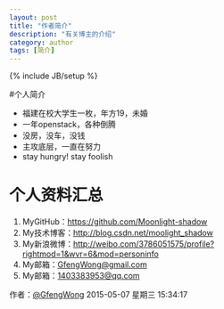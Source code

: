 ```yaml
---
layout: post
title: "作者简介"
description: "有关博主的介绍"
category: author
tags: [简介]
---
```

{% include JB/setup %}


#个人简介   

- 福建在校大学生一枚，年方19，未婚
- 一年openstack，各种倒腾
- 没房，没车，没钱
- 主攻底层，一直在努力
- stay hungry! stay foolish



# 个人资料汇总 #
1. MyGitHub：<https://github.com/Moonlight-shadow>
2. My技术博客：<http://blog.csdn.net/moolight_shadow>
3. My新浪微博：<http://weibo.com/3786051575/profile?rightmod=1&wvr=6&mod=personinfo> 
4. My邮箱：<a href="mailto:GfengWong@gmail.com" cursor="pointer">GfengWong@gmail.com</a>
5. My邮箱：<a href="mailto:1403383953@qq.com">1403383953@qq.com</a>


作者：[@GfengWong]()
2015-05-07 星期三 15:34:17 